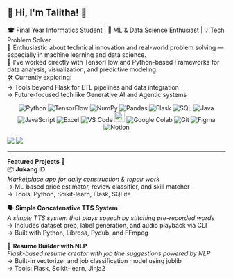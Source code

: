 ## 👋 Hi, I'm Talitha! 🐝

🎓 Final Year Informatics Student | 🤖 ML & Data Science Enthusiast | 💡 Tech Problem Solver<br/>
🚀 Enthusiastic about technical innovation and real-world problem solving — especially in machine learning and data science.<br/>
🧠 I've worked directly with TensorFlow and Python-based Frameworks for data analysis, visualization, and predictive modeling.<br/>
🛠️ Currently exploring:<br/>
→ Tools beyond Flask for ETL pipelines and data integration<br/>
→ Future-focused tech like Generative AI and Agentic systems<br/>

<p align="center">
  <!-- Languages & Libraries -->
  <img src="https://img.icons8.com/color/24/python.png" alt="Python" />
  <img src="https://img.icons8.com/color/24/tensorflow.png" alt="TensorFlow" />
  <img src="https://img.icons8.com/color/24/numpy.png" alt="NumPy" />
  <img src="https://img.icons8.com/color/24/pandas.png" alt="Pandas" />
  <img src="https://img.icons8.com/ios-filled/24/flask.png" alt="Flask" />
  <img src="https://img.icons8.com/ios-filled/24/sql.png" alt="SQL" />
  <img src="https://img.icons8.com/color/24/java-coffee-cup-logo.png" alt="Java" />
  <img src="https://img.icons8.com/color/24/javascript--v1.png" alt="JavaScript" />

  <!-- Tools -->
  <img src="https://img.icons8.com/color/24/microsoft-excel-2019--v1.png" alt="Excel" />
  <img src="https://img.icons8.com/color/24/visual-studio-code-2019.png" alt="VS Code" />
  <img src="https://upload.wikimedia.org/wikipedia/commons/thumb/3/38/Jupyter_logo.svg/24px-Jupyter_logo.svg.png" alt="Jupyter" height="24" />
  <img src="https://img.icons8.com/color/24/google-logo.png" alt="Google Colab" />
  <img src="https://img.icons8.com/ios-filled/24/git.png" alt="Git" />
  <img src="https://img.icons8.com/color/24/figma--v1.png" alt="Figma" />
  <img src="https://img.icons8.com/ios-filled/24/notion.png" alt="Notion" />
</p>

<p>
  <img src="https://github-readme-stats.vercel.app/api?username=talithsa&show_icons=true&theme=tokyonight" />
  <img src="https://github-readme-streak-stats.herokuapp.com?user=talithsa&theme=tokyonight" />
</p>

-----
**Featured Projects 🔧**<br/>
📦 **Jukang ID**<br/>
*Marketplace app for daily construction & repair work*  
→ ML-based price estimator, review classifier, and skill matcher  
→ Tools: Python, Scikit-learn, Flask, SQLite

🗣️ **Simple Concatenative TTS System**<br/>
*A simple TTS system that plays speech by stitching pre-recorded words*  
→ Includes dataset prep, label generation, and audio playback via CLI  
→ Built with Python, Librosa, Pydub, and FFmpeg  

📄 **Resume Builder with NLP**<br/>
*Flask-based resume creator with job title suggestions powered by NLP*  
→ Built-in vectorizer and job classification model using joblib  
→ Tools: Flask, Scikit-learn, Jinja2
